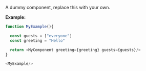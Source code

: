 A dummy component, replace this with your own.

**Example:**

```js
function MyExample(){

  const guests = ["everyone"]
  const greeting = "Hello"

  return <MyComponent greeting={greeting} guests={guests}/>
}

<MyExample/>
```
